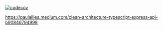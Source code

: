 [![codecov](https://codecov.io/gh/QuoteMagician/quote_magician_devops_api/graph/badge.svg?token=X7ZONHQND9)](https://codecov.io/gh/QuoteMagician/quote_magician_devops_api)

https://paulallies.medium.com/clean-architecture-typescript-express-api-b90846794998
